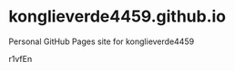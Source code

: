 # konglieverde4459.github.io
Personal GitHub Pages site for konglieverde4459

























r1vfEn
